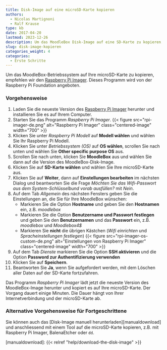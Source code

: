 ```yaml
---
title: Disk-Image auf eine microSD-Karte kopieren
authors:
  - Nicolas Martignoni
  - Ralf Krause
type: kb
date: 2017-04-20
lastmod: 2023-12-26
description: Um das MoodleBox Disk-Image auf eine SD-Karte zu kopieren, laden Sie einfach den Raspberry Pi Imager herunter und folgen Sie diese Anweisungen.
slug: disk-image-kopieren
categories_weight: 4
categories:
  - Erste Schritte
---
```

Um das MoodleBox-Betriebssystem auf Ihre microSD-Karte zu kopieren, empfehlen wir den [Raspberry Pi Imager][imager]. Dieses Programm wird von der Raspberry Pi Foundation angeboten.

### Vorgehensweise

1. Laden Sie die neueste Version des [Raspberry Pi Imager][imager] herunter und installieren Sie es auf Ihrem Computer.
1. Starten Sie das Programm _Raspberry Pi Imager_.
   {{< figure src="rpi-imager-de.png" alt="Raspberry Pi Imager" class="centered-image" width="700" >}}
1. Klicken Sie unter _Raspberry Pi Modell_ auf __Modell wählen__ und wählen Sie Ihr Raspberry Pi Modell.
1. Klicken Sie unter _Betriebssystem (OS)_ auf __OS wählen__, scrollen Sie nach unten und wählen Sie __Other specific purpose OS__ aus.
1. Scrollen Sie nach unten, klicken Sie __MoodleBox__ aus und wählen Sie dann auf die Version des MoodleBox-Disk-Image.
1. Klicken Sie auf __SD-Karte wählen__ und wählen Sie Ihre microSD-Karte aus.
1. Klicken Sie auf __Weiter__, dann auf __Einstellungen bearbeiten__ im nächsten Dialog und beantworten Sie die Frage _Möchten Sie das Wifi-Passwort aus dem System-Schlüsselbund vorab ausfüllen?_ mit _Nein_.
1. Auf dem Tab _Allgemein_ des nächsten Fensters geben Sie die Einstellungen an, die Sie für Ihre MoodleBox wünschen:
   - Markieren Sie die Option __Hostname__ und geben Sie den __Hostnamen__ ein, z.B. _moodlebox_
   - Markieren Sie die Option __Benutzername und Passwort festlegen__ und geben Sie den __Benutzernamen__ und das __Passwort__ ein, z.B. _moodlebox_ und _Moodlebox4$_
   - Markieren Sie __nicht__ die übrigen Kästchen (_Wifi einrichten_ und _Spracheinstellungen festlegen_)
   {{< figure src="rpi-imager-os-custom-de.png" alt="Einstellungen von Raspberry Pi Imager" class="centered-image" width="700" >}}
1. Auf dem Tab _Dienste_ markieren Sie die Option __SSH aktivieren__ und die Option __Password zur Authentifizierung verwenden__
1. Klicken Sie auf __Speichern__.
1. Beantworten Sie __Ja__, wenn Sie aufgefordert werden, mit dem Löschen aller Daten auf der SD-Karte fortzufahren.

Das Programm _Raspberry Pi Imager_ lädt jetzt die neueste Version des MoodleBox-Image herunter und kopiert es auf Ihre microSD-Karte. Der Vorgang dauert einige Minuten. Die Dauer hängt von Ihrer Internetverbindung und der microSD-Karte ab.

### Alternative Vorgehensweise für Fortgeschrittene

Sie können auch das [Disk-Image manuell herunterladen][manualdownload] und anschliessend mit einem Tool auf die microSD-Karte kopieren, z.B. mit Raspberry Pi Imager, BalenaEtcher oder `dd`.

 [imager]: https://www.raspberrypi.com/software/
 [manualdownload]: {{< relref "help/download-the-disk-image" >}}
